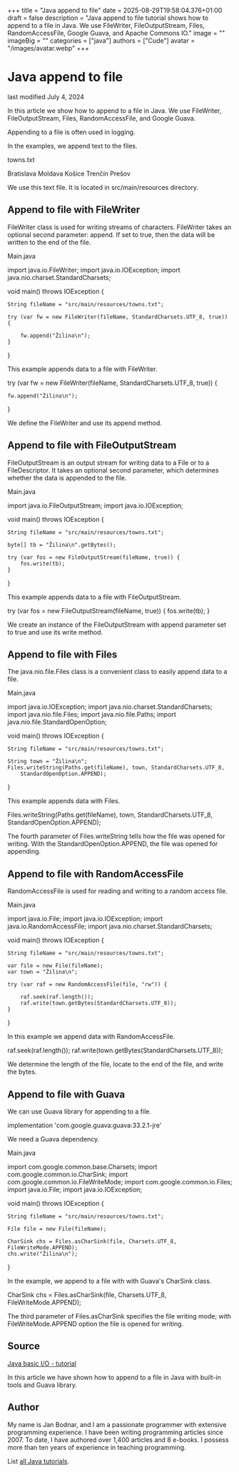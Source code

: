 +++
title = "Java append to file"
date = 2025-08-29T19:58:04.376+01:00
draft = false
description = "Java append to file tutorial shows how to append to a file in Java. We use FileWriter, FileOutputStream, Files, RandomAccessFile, Google Guava, and Apache Commons IO."
image = ""
imageBig = ""
categories = ["java"]
authors = ["Cude"]
avatar = "/images/avatar.webp"
+++

# Java append to file

last modified July 4, 2024

 

In this article we show how to append to a file in Java. We use
FileWriter, FileOutputStream, Files, 
RandomAccessFile, and Google Guava.

Appending to a file is often used in logging.

In the examples, we append text to the files.

towns.txt
  

Bratislava
Moldava
Košice
Trenčín
Prešov

We use this text file. It is located in src/main/resources directory.

## Append to file with FileWriter

FileWriter class is used for writing streams of characters.
FileWriter takes an optional second parameter: append.
If set to true, then the data will be written to the end of the file.

Main.java
  

import java.io.FileWriter;
import java.io.IOException;
import java.nio.charset.StandardCharsets;

void main() throws IOException {

    String fileName = "src/main/resources/towns.txt";

    try (var fw = new FileWriter(fileName, StandardCharsets.UTF_8, true)) {

        fw.append("Žilina\n");
    }
}

This example appends data to a file with FileWriter.

try (var fw = new FileWriter(fileName, StandardCharsets.UTF_8, true)) {

    fw.append("Žilina\n");
}

We define the FileWriter and use its append method.

## Append to file with FileOutputStream

FileOutputStream is an output stream for writing data to a
File or to a FileDescriptor. It takes an optional
second parameter, which determines whether the data is appended to the file.

Main.java
  

import java.io.FileOutputStream;
import java.io.IOException;

void main() throws IOException {

    String fileName = "src/main/resources/towns.txt";

    byte[] tb = "Žilina\n".getBytes();

    try (var fos = new FileOutputStream(fileName, true)) {
        fos.write(tb);
    }
}

This example appends data to a file with FileOutputStream.

try (var fos = new FileOutputStream(fileName, true)) {
    fos.write(tb);
}

We create an instance of the FileOutputStream with append
parameter set to true and use its write method.

## Append to file with Files

The java.nio.file.Files class is a convenient class to easily
append data to a file.

Main.java
  

import java.io.IOException;
import java.nio.charset.StandardCharsets;
import java.nio.file.Files;
import java.nio.file.Paths;
import java.nio.file.StandardOpenOption;

void main() throws IOException {

    String fileName = "src/main/resources/towns.txt";

    String town = "Žilina\n";
    Files.writeString(Paths.get(fileName), town, StandardCharsets.UTF_8,
        StandardOpenOption.APPEND);
}

This example appends data with Files.

Files.writeString(Paths.get(fileName), town, StandardCharsets.UTF_8,
    StandardOpenOption.APPEND);

The fourth parameter of Files.writeString tells how the file was
opened for writing. With the StandardOpenOption.APPEND, the file
was opened for appending.

## Append to file with RandomAccessFile

RandomAccessFile is used for reading and writing
to a random access file.

Main.java
  

import java.io.File;
import java.io.IOException;
import java.io.RandomAccessFile;
import java.nio.charset.StandardCharsets;

void main() throws IOException {

    String fileName = "src/main/resources/towns.txt";

    var file = new File(fileName);
    var town = "Žilina\n";

    try (var raf = new RandomAccessFile(file, "rw")) {
        
        raf.seek(raf.length());
        raf.write(town.getBytes(StandardCharsets.UTF_8));
    }
}

In this example we append data with RandomAccessFile.

raf.seek(raf.length());
raf.write(town.getBytes(StandardCharsets.UTF_8));

We determine the length of the file, locate to the end of the file, and write
the bytes.

## Append to file with Guava

We can use Guava library for appending to a file.

implementation 'com.google.guava:guava:33.2.1-jre'

We need a Guava dependency.

Main.java
  

import com.google.common.base.Charsets;
import com.google.common.io.CharSink;
import com.google.common.io.FileWriteMode;
import com.google.common.io.Files;
import java.io.File;
import java.io.IOException;

void main() throws IOException {

    String fileName = "src/main/resources/towns.txt";

    File file = new File(fileName);

    CharSink chs = Files.asCharSink(file, Charsets.UTF_8, FileWriteMode.APPEND);
    chs.write("Žilina\n");
}

In the example, we append to a file with with Guava's CharSink class.

CharSink chs = Files.asCharSink(file, Charsets.UTF_8, FileWriteMode.APPEND);

The third parameter of Files.asCharSink specifies the file writing
mode; with FileWriteMode.APPEND option the file is opened for writing.

## Source

[Java basic I/O - tutorial](https://docs.oracle.com/javase/tutorial/essential/io/index.html)

In this article we have shown how to append to a file in Java with built-in
tools and Guava library.

## Author

My name is Jan Bodnar, and I am a passionate programmer with extensive
programming experience. I have been writing programming articles since 2007.
To date, I have authored over 1,400 articles and 8 e-books. I possess more
than ten years of experience in teaching programming.

List [all Java tutorials](/java/).